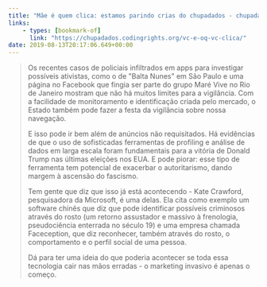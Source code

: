 ```yaml
---
title: "Mãe é quem clica: estamos parindo crias do chupadados - chupadados"
links:
    - types: [bookmark-of]
      link: "https://chupadados.codingrights.org/vc-e-oq-vc-clica/"
date: 2019-08-13T20:17:06.649+00:00
---
```


> Os recentes casos de policiais infiltrados em apps para investigar possíveis ativistas, como o de "Balta Nunes" em São Paulo e uma página no Facebook que fingia ser parte do grupo Maré Vive no Rio de Janeiro mostram que não há muitos limites para a vigilância. Com a facilidade de monitoramento e identificação criada pelo mercado, o Estado também pode fazer a festa da vigilância sobre nossa navegação.
>
> E isso pode ir bem além de anúncios não requisitados. Há evidências de que o uso de sofisticadas ferramentas de profiling e análise de dados em larga escala foram fundamentais para a vitória de Donald Trump nas últimas eleições nos EUA. E pode piorar: esse tipo de ferramenta tem potencial de exacerbar o autoritarismo, dando margem à ascensão do fascismo.
>
> Tem gente que diz que isso já está acontecendo - Kate Crawford, pesquisadora da Microsoft, é uma delas. Ela cita como exemplo um software chinês que diz que pode identificar possíveis criminosos através do rosto (um retorno assustador e massivo à frenologia, pseudociência enterrada no século 19) e uma empresa chamada Faceception, que diz reconhecer, também através do rosto, o comportamento e o perfil social de uma pessoa.
>
> Dá para ter uma ideia do que poderia acontecer se toda essa tecnologia cair nas mãos erradas - o marketing invasivo é apenas o começo.

